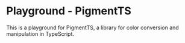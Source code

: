 # Playground - PigmentTS

This is a playground for PigmentTS, a library for color conversion and manipulation in TypeScript.